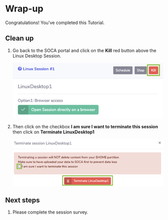 # Wrap-up

Congratulations! You've completed this Tutorial.

## Clean up

1. Go back to the SOCA portal and click on the **Kill** red button above the Linux Desktop Session.

    ![](../imgs/kill-desktop-session.png)

1. Then click on the checkbox **I am sure I want to terminate this session** then click on **Terminate LinuxDesktop1**

    ![](../imgs/confirm-kill-desktop-session.png)

## Next steps

1. Please complete the session survey.
